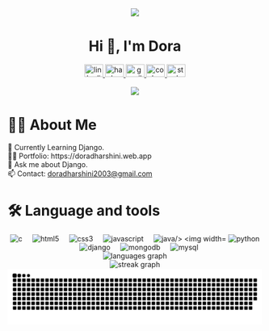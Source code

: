 <div align="center">
 <img height="180" src="https://doradharshini.web.app/img/me-icon.gif"  />
</div>


<h1 align="center">Hi 👋, I'm Dora</h1>


<div align="center">
  <a href="https://www.linkedin.com/in/doradharshini/" target="_blank">
  <img src="https://raw.githubusercontent.com/maurodesouza/profile-readme-generator/master/src/assets/icons/social/linkedin/default.svg" width="37" height="25" title="linkedin"/>
</a>
 
  <a href="https://www.hackerrank.com/doradharshini" target="_blank">
  <img src="https://raw.githubusercontent.com/maurodesouza/profile-readme-generator/master/src/assets/icons/social/hackerrank/default.svg" width="37" height="25" title="hackerrank"/>
</a>
 
  <a href="mailto:doradharshini2003@gmail.com" target="_blank">
  <img src="https://raw.githubusercontent.com/maurodesouza/profile-readme-generator/master/src/assets/icons/social/gmail/default.svg" width="37" height="25" title="gmail"/>
</a>
 
  <a href="https://codepen.com/doradharshini" target="_blank">
  <img src="https://raw.githubusercontent.com/maurodesouza/profile-readme-generator/master/src/assets/icons/social/codepen/default.svg" width="37" height="25" title="codepen"/>
</a>
 
  <a href="https://stackoverflow.com/doradharshini" target="_blank">
  <img src="https://raw.githubusercontent.com/maurodesouza/profile-readme-generator/master/src/assets/icons/social/stackoverflow/default.svg" width="37" height="25" title="stackoverflow"/>
  </a>
</div>

<br/>

<div align="center">
  <img src="https://profile-counter.glitch.me/doradharshini/count.svg?"/>
</div>


 <h1 align="left">👩‍💻  About Me</h1>

<p align="left">🌱 Currently Learning Django.<br>👨‍💻 Portfolio: https://doradharshini.web.app<br>💬 Ask me about Django.<br>📫 Contact: <a href="mailto:doradharshini2003@gmail.com">doradharshini2003@gmail.com</a></p>


<h1 align="left">🛠 Language and tools</h1>

<div align="center">
  <img src="https://skillicons.dev/icons?i=c" height="40" title="c"/>
  <img width="12" />
  <img src="https://skillicons.dev/icons?i=html" height="40" title="html5"/>
  <img width="12" />
  <img src="https://skillicons.dev/icons?i=css" height="40" title="css3"/>
  <img width="12" />
  <img src="https://skillicons.dev/icons?i=js" height="40" title="javascript"/>
  <img width="12" />
  <img src="https://skillicons.dev/icons?i=java" height="40" title="java/>
  <img width="12" />
  <img src="https://skillicons.dev/icons?i=py" height="40" title="python"/>
  <img width="12" />
  <img src="https://skillicons.dev/icons?i=django" height="40" title="django"/>
  <img width="12" />
  <img src="https://skillicons.dev/icons?i=mongodb" height="40" title="mongodb"/>
  <img width="12" />
  <img src="https://skillicons.dev/icons?i=mysql" height="40" title="mysql"/>
</div>


<div align="center">
  <img src="https://github-readme-stats.vercel.app/api/top-langs?username=doradharshini&locale=en&hide_title=false&layout=compact&card_width=320&langs_count=5&theme=github_dark&hide_border=true&order=2" height="150" alt="languages graph"  />
  <br/>
  <img src="https://streak-stats.demolab.com?user=doradharshini&locale=en&mode=weekly&theme=github_dark&hide_border=true&border_radius=10&order=3" height="220" alt="streak graph"  />
</div>

<img src="https://raw.githubusercontent.com/doradharshini/doradharshini/output/snake-dark.svg" alt="Snake animation"/>
